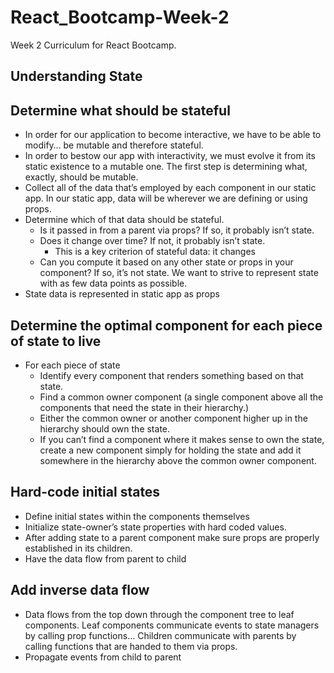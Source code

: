 # React_Bootcamp-Week-2

Week 2 Curriculum for React Bootcamp.

## Understanding State

## Determine what should be stateful
- In order for our application to become interactive, we have to be able to modify… be mutable and therefore stateful.
- In order to bestow our app with interactivity, we must evolve it from its static existence to a mutable one. The first step is determining what, exactly, should be mutable.
- Collect all of the data that’s employed by each component in our static app. In our static app, data will be wherever we are defining or using props.
- Determine which of that data should be stateful.
  - Is it passed in from a parent via props? If so, it probably isn’t state.
  - Does it change over time? If not, it probably isn’t state.
    - This is a key criterion of stateful data: it changes
  - Can you compute it based on any other state or props in your component? If so, it’s not state.
    We want to strive to represent state with as few data points as possible.
- State data is represented in static app as props

## Determine the optimal component for each piece of state to live
- For each piece of state
  - Identify every component that renders something based on that state.
  - Find a common owner component (a single component above all the components that need the state in their hierarchy.)
  - Either the common owner or another component higher up in the hierarchy should own the state.
  - If you can’t find a component where it makes sense to own the state, create a new component simply for holding the state and add it somewhere in the hierarchy above the common owner component.

## Hard-code initial states
- Define initial states within the components themselves
- Initialize state-owner’s state properties with hard coded values.
- After adding state to a parent component make sure props are properly established in its children.
- Have the data flow from parent to child

## Add inverse data flow
- Data flows from the top down through the component tree to leaf components. Leaf components communicate events to state managers by calling prop functions… Children communicate with parents by calling functions that are handed to them via props.
- Propagate events from child to parent
